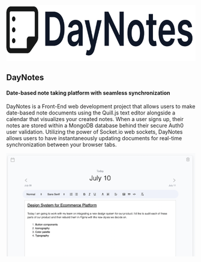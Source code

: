 <img src="/client/public/daynotes-logo.png" alt="DayNotes logo" width="740" height="149">

## DayNotes
#### Date-based note taking platform with seamless synchronization 

DayNotes is a Front-End web development project that allows users to make date-based note documents using the Quill.js text editor alongside
a calendar that visualizes your created notes. When a user signs up, their notes are stored within a MongoDB database behind
their secure Auth0 user validation. Utilizing the power of Socket.io web sockets, DayNotes allows users to have 
instantaneously updating documents for real-time synchronization between your browser tabs.

![DayNotes Preview](/client/public/note-sample.png)
